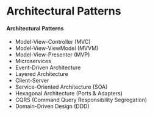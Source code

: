 # Architectural Patterns

#### Architectural Patterns

* Model-View-Controller (MVC)
* Model-View-ViewModel (MVVM)
* Model-View-Presenter (MVP)
* Microservices
* Event-Driven Architecture
* Layered Architecture
* Client-Server
* Service-Oriented Architecture (SOA)
* Hexagonal Architecture (Ports & Adapters)
* CQRS (Command Query Responsibility Segregation)
* Domain-Driven Design (DDD)
